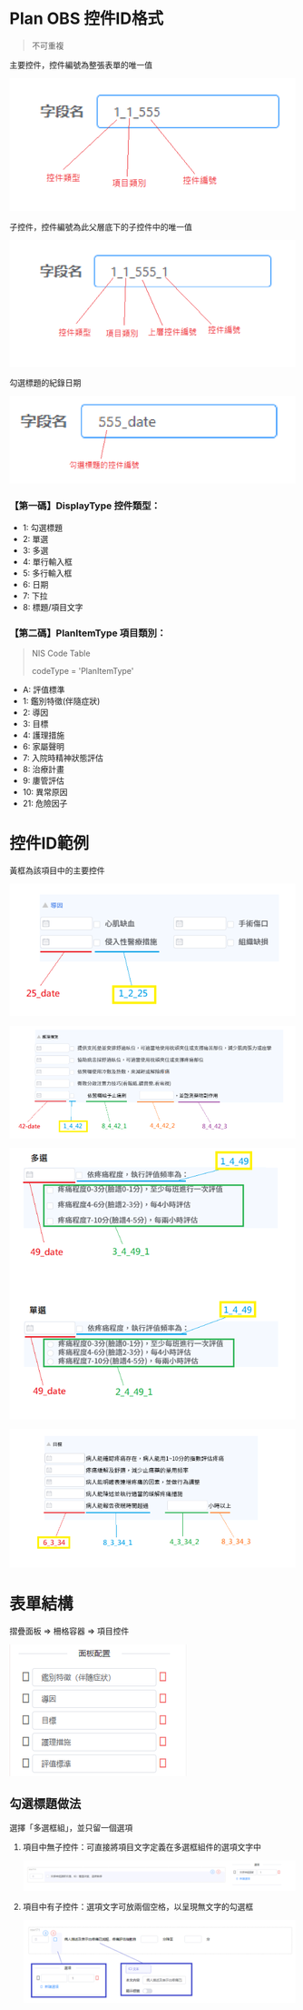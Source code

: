 # Plan OBS 控件ID格式

> 不可重複

主要控件，控件編號為整張表單的唯一值

![image-20220714115651303](image-20220714115651303.png)

子控件，控件編號為此父層底下的子控件中的唯一值

![image-20220714134623685](image-20220714134623685.png)

勾選標題的紀錄日期

![image-20220714134531572](image-20220714134531572.png)

### 【第一碼】DisplayType 控件類型：

- 1: 勾選標題
- 2: 單選
- 3: 多選
- 4: 單行輸入框
- 5: 多行輸入框
- 6: 日期
- 7: 下拉
- 8: 標題/項目文字

### 【第二碼】PlanItemType 項目類別：

> NIS Code Table
>
> codeType = 'PlanItemType'

- A: 評值標準
- 1: 鑑別特徵(伴隨症狀)
- 2: 導因
- 3: 目標
- 4: 護理措施
- 6: 家屬聲明
- 7: 入院時精神狀態評估
- 8: 治療計畫
- 9: 廔管評估
- 10: 異常原因
- 21: 危險因子





# 控件ID範例

黃框為該項目中的主要控件

![image-20220714135756387](image-20220714135756387.png)

![image-20220714141939236](image-20220714141939236.png)

![image-20220714144116639](image-20220714144116639.png)

![image-20220714141301079](image-20220714141301079.png)





# 表單結構

摺疊面板 => 柵格容器 => 項目控件

![image-20220714145545792](image-20220714145545792.png)

## 勾選標題做法

選擇「多選框組」，並只留一個選項

1. 項目中無子控件：可直接將項目文字定義在多選框組件的選項文字中

   ![image-20220714145703799](image-20220714145703799.png)

2. 項目中有子控件：選項文字可放兩個空格，以呈現無文字的勾選框

   ![image-20220714150725225](image-20220714150725225.png)